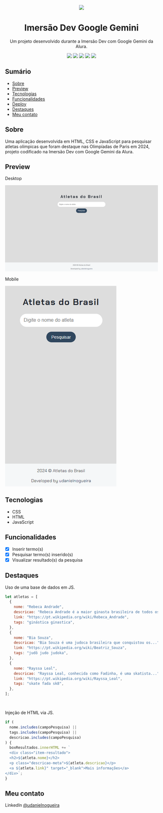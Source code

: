 <div align="center">
  <img src="./assets/img/nlw-journey.png">
  <h1>Imersão Dev Google Gemini</h1>
  <p>Um projeto desenvolvido durante a Imersão Dev com Google Gemini da Alura.</p>
  <img src="https://img.shields.io/github/languages/count/udanielnogueira/imersao-dev-google-gemini">
  <img src="https://img.shields.io/github/languages/top/udanielnogueira/imersao-dev-google-gemini">
  <img src="https://img.shields.io/github/languages/code-size/udanielnogueira/imersao-dev-google-gemini">
  <img src="https://img.shields.io/github/last-commit/udanielnogueira/imersao-dev-google-gemini">
  <img src="https://img.shields.io/badge/responsive-yes-ff69b4">
</div>

## Sumário

- [Sobre](#about)
- [Preview](#preview)
- [Tecnologias](#built-with)
- [Funcionalidades](#key-features)
- [Deploy](#deploy)
- [Destaques](#highlights)
- [Meu contato](#contact)

<h2 id="about">Sobre</h2>

Uma aplicação desenvolvida em HTML, CSS e JavaScript para pesquisar atletas olímpicas que foram destaque nas Olimpíadas de Paris em 2024, projeto codificado na Imersão Dev com Google Gemini da Alura.

<h2 id="preview">Preview</h2>

Desktop

![Desktop Preview](./assets/img/desktop-sreenshot.png "Desktop Preview")

Mobile

<img src="./assets/img/mobile-screenshot.png">

<h2 id="built-with">Tecnologias</h2>

- CSS
- HTML
- JavaScript

<h2 id="key-features">Funcionalidades</h2>

- [x] Inserir termo(s)
- [x] Pesquisar termo(s) inserido(s)
- [x] Visualizar resultado(s) da pesquisa

<h2 id="highlights">Destaques</h2>

Uso de uma base de dados em JS.

```js
let atletas = [
  {
    nome: "Rebeca Andrade",
    descricao: "Rebeca Andrade é a maior ginasta brasileira de todos os...",
    link: "https://pt.wikipedia.org/wiki/Rebeca_Andrade",
    tags: "ginástica ginastica",
  },
  {
    nome: "Bia Souza",
    descricao: "Bia Souza é uma judoca brasileira que conquistou os...",
    link: "https://pt.wikipedia.org/wiki/Beatriz_Souza",
    tags: "judô judo judoka",
  },
  {
    nome: "Rayssa Leal",
    descricao: "Rayssa Leal, conhecida como Fadinha, é uma skatista...",
    link: "https://pt.wikipedia.org/wiki/Rayssa_Leal",
    tags: "skate fada sk8",
  },
];
```

<br>

Injeção de HTML via JS.

```js
if (
  nome.includes(campoPesquisa) ||
  tags.includes(campoPesquisa) ||
  descricao.includes(campoPesquisa)
) {
  boxResultados.innerHTML += `
  <div class="item-resultado">
  <h2>${atleta.nome}</h2>
  <p class="descricao-meta">${atleta.descricao}</p>
  <a ${atleta.link}" target="_blank">Mais informações</a>
</div>`;
}
```

<h2 id="contact">Meu contato</h2>

LinkedIn [@udanielnogueira](https://www.linkedin.com/in/udanielnogueira/)
